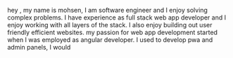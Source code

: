 hey , my name is mohsen, I am software engineer and I enjoy solving complex problems.
I have experience as full stack web app developer and I enjoy working with all layers of the stack.
I also enjoy building out user friendly efficient websites.
my passion for web app development started when I was employed as angular developer.
I used to develop pwa and admin panels, I would